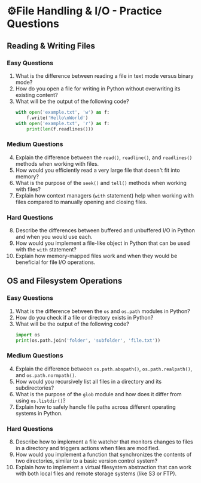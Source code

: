 # ⚙️File Handling & I/O - Practice Questions

## Reading & Writing Files

### Easy Questions
1. What is the difference between reading a file in text mode versus binary mode?
2. How do you open a file for writing in Python without overwriting its existing content?
3. What will be the output of the following code?
   ```python
   with open('example.txt', 'w') as f:
       f.write('Hello\nWorld')
   with open('example.txt', 'r') as f:
       print(len(f.readlines()))
   ```

### Medium Questions
4. Explain the difference between the `read()`, `readline()`, and `readlines()` methods when working with files.
5. How would you efficiently read a very large file that doesn't fit into memory?
6. What is the purpose of the `seek()` and `tell()` methods when working with files?
7. Explain how context managers (`with` statement) help when working with files compared to manually opening and closing files.

### Hard Questions
8. Describe the differences between buffered and unbuffered I/O in Python and when you would use each.
9. How would you implement a file-like object in Python that can be used with the `with` statement?
10. Explain how memory-mapped files work and when they would be beneficial for file I/O operations.

## OS and Filesystem Operations

### Easy Questions
1. What is the difference between the `os` and `os.path` modules in Python?
2. How do you check if a file or directory exists in Python?
3. What will be the output of the following code?
   ```python
   import os
   print(os.path.join('folder', 'subfolder', 'file.txt'))
   ```

### Medium Questions
4. Explain the difference between `os.path.abspath()`, `os.path.realpath()`, and `os.path.normpath()`.
5. How would you recursively list all files in a directory and its subdirectories?
6. What is the purpose of the `glob` module and how does it differ from using `os.listdir()`?
7. Explain how to safely handle file paths across different operating systems in Python.

### Hard Questions
8. Describe how to implement a file watcher that monitors changes to files in a directory and triggers actions when files are modified.
9. How would you implement a function that synchronizes the contents of two directories, similar to a basic version control system?
10. Explain how to implement a virtual filesystem abstraction that can work with both local files and remote storage systems (like S3 or FTP).